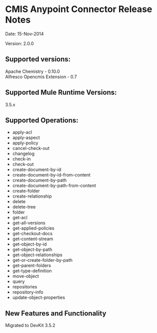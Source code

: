 CMIS Anypoint Connector Release Notes
==========================================
  
Date: 15-Nov-2014
  
Version: 2.0.0
  
Supported versions:
------------------------------
Apache Chemistry - 0.10.0       
Alfresco Opencmis Extension - 0.7

Supported Mule Runtime Versions:
--------------------------------
3.5.x

Supported Operations:
------------------------------
* apply-acl
* apply-aspect
* apply-policy
* cancel-check-out
* changelog
* check-in
* check-out
* create-document-by-id
* create-document-by-id-from-content
* create-document-by-path
* create-document-by-path-from-content
* create-folder
* create-relationship
* delete
* delete-tree
* folder
* get-acl
* get-all-versions
* get-applied-policies
* get-checkout-docs
* get-content-stream
* get-object-by-id
* get-object-by-path
* get-object-relationships
* get-or-create-folder-by-path
* get-parent-folders
* get-type-definition
* move-object
* query
* repositories
* repository-info
* update-object-properties 
  
New Features and Functionality
------------------------------
Migrated to DevKit 3.5.2
